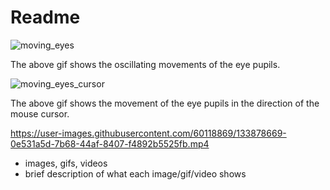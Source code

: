 # Readme


![moving_eyes](https://user-images.githubusercontent.com/60118869/133330730-8d597e66-dce0-4947-9601-4dbd92f64566.gif)

The above gif shows the oscillating movements of the eye pupils. 

![moving_eyes_cursor](https://user-images.githubusercontent.com/60118869/133878317-095a9189-46c9-4df5-9f50-ed8b8ed29224.gif)

The above gif shows the movement of the eye pupils in the direction of the mouse cursor.


https://user-images.githubusercontent.com/60118869/133878669-0e531a5d-7b68-44af-8407-f4892b5525fb.mp4



* images, gifs, videos
* brief description of what each image/gif/video shows

